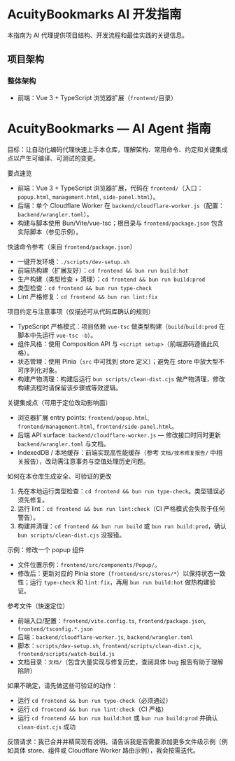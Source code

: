 # AcuityBookmarks AI 开发指南

本指南为 AI 代理提供项目结构、开发流程和最佳实践的关键信息。

## 项目架构

### 整体架构
- 前端：Vue 3 + TypeScript 浏览器扩展（`frontend/`目录）
# AcuityBookmarks — AI Agent 指南

目标：让自动化编码代理快速上手本仓库，理解架构、常用命令、约定和关键集成点以产生可编译、可测试的变更。

要点速览
- 前端：Vue 3 + TypeScript 浏览器扩展，代码在 `frontend/`（入口：`popup.html`, `management.html`, `side-panel.html`）。
- 后端：单个 Cloudflare Worker 在 `backend/cloudflare-worker.js`（配置：`backend/wrangler.toml`）。
- 构建与脚本使用 Bun/Vite/vue-tsc；根目录与 `frontend/package.json` 包含实际脚本（参见示例）。

快速命令参考（来自 `frontend/package.json`）
- 一键开发环境：`./scripts/dev-setup.sh`
- 前端热构建（扩展友好）：`cd frontend && bun run build:hot`
- 生产构建（类型检查 + 清理）：`cd frontend && bun run build:prod`
- 类型检查：`cd frontend && bun run type-check`
- Lint 严格修复：`cd frontend && bun run lint:fix`

项目约定与注意事项（仅描述可从代码库确认的规则）
- TypeScript 严格模式：项目依赖 `vue-tsc` 做类型构建（`build`/`build:prod` 在脚本中先运行 `vue-tsc -b`）。
- 组件风格：使用 Composition API 与 `<script setup>`（前端源码遵循此风格）。
- 状态管理：使用 Pinia（`src` 中可找到 store 定义）；避免在 store 中放大型不可序列化对象。
- 构建产物清理：构建后运行 `bun scripts/clean-dist.cjs` 做产物清理，修改构建流程时请保留该步骤或等效逻辑。

关键集成点（可用于定位改动影响面）
- 浏览器扩展 entry points: `frontend/popup.html`, `frontend/management.html`, `frontend/side-panel.html`。
- 后端 API surface: `backend/cloudflare-worker.js` — 修改接口时同时更新 `backend/wrangler.toml` 与文档。
- IndexedDB / 本地缓存：前端实现高性能缓存（参考 `文档/技术修复报告/` 中相关报告），改动需注意事务与空值处理历史问题。

如何在本仓库生成安全、可验证的更改
1. 先在本地运行类型检查：`cd frontend && bun run type-check`。类型错误必须先修复。
2. 运行 lint：`cd frontend && bun run lint:check`（CI 严格模式会失败于任何警告）。
3. 构建并清理：`cd frontend && bun run build` 或 `bun run build:prod`，确认 `bun scripts/clean-dist.cjs` 没报错。

示例：修改一个 popup 组件
- 文件位置示例：`frontend/src/components/Popup/`。
- 修改后：更新对应的 Pinia store（`frontend/src/stores/*`）以保持状态一致性；运行 `type-check` 和 `lint:fix`，再用 `bun run build:hot` 做热构建验证。

参考文件（快速定位）
- 前端入口/配置：`frontend/vite.config.ts`, `frontend/package.json`, `frontend/tsconfig.*.json`
- 后端：`backend/cloudflare-worker.js`, `backend/wrangler.toml`
- 脚本：`scripts/dev-setup.sh`, `frontend/scripts/clean-dist.cjs`, `frontend/scripts/watch-build.js`
- 文档目录：`文档/`（包含大量实现与修复历史，查阅具体 bug 报告有助于理解陷阱）

如果不确定，请先做这些可验证的动作：
- 运行 `cd frontend && bun run type-check`（必须通过）
- 运行 `cd frontend && bun run lint:check`（CI 严格）
- 运行 `cd frontend && bun run build:hot` 或 `bun run build:prod` 并确认 `clean-dist.cjs` 成功

反馈请求：我已合并并精简现有说明。请告诉我是否需要添加更多文件级示例（例如具体 store、组件或 Cloudflare Worker 路由示例），我会按需迭代。